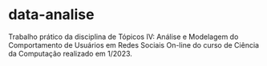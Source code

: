 # data-analise
Trabalho prático da disciplina de Tópicos IV: Análise e Modelagem do Comportamento de Usuários em Redes Sociais On-line do curso de Ciência da Computação realizado em 1/2023.
